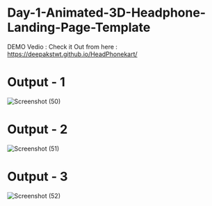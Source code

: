 # Day-1-Animated-3D-Headphone-Landing-Page-Template
DEMO Vedio : Check it Out from here : https://deepakstwt.github.io/HeadPhonekart/

# Output - 1
![Screenshot (50)](https://github.com/QuantumCoding123/Day-46-Animated-3D-Headphone-Landing-Page-Template/assets/166281221/09b26aa6-a9de-421b-add0-8afce567419a)

 
# Output - 2

![Screenshot (51)](https://github.com/QuantumCoding123/Day-46-Animated-3D-Headphone-Landing-Page-Template/assets/166281221/6de640c2-cbab-46ed-934d-759b414ef075)


# Output - 3

![Screenshot (52)](https://github.com/QuantumCoding123/Day-46-Animated-3D-Headphone-Landing-Page-Template/assets/166281221/925cb18b-8276-4682-ae9b-158f89fd40e9)




